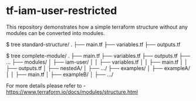# tf-iam-user-restricted

This repository demonstrates how a simple terraform structure without any modules can be converted into modules.

$ tree standard-structure/
.
├── main.tf
├── variables.tf
├── outputs.tf


$ tree complete-module/
.
├── main.tf
├── variables.tf
├── outputs.tf
├── ...
├── modules/
│   ├── iam-user/
│   │   ├── variables.tf
│   │   ├── main.tf
│   │   ├── outputs.tf
│   ├── nestedA/
│   ├── .../
├── examples/
│   ├── exampleA/
│   │   ├── main.tf
│   ├── exampleB/
│   ├── .../



For more details please refer to - https://www.terraform.io/docs/modules/structure.html
